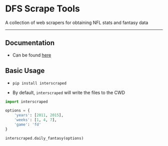 # DFS Scrape Tools
A collection of web scrapers for obtaining NFL stats and fantasy data
* * *

## Documentation

* Can be found [here]((https://github.com/brockinit/dfs-scrape-tools/tree/master/docs))

## Basic Usage

* `pip install interscraped`

* By default, `interscraped` will write the files to the CWD
```python
import interscraped

options = {
    'years': [2011, 2015],
    'weeks': [1, 4, 7],
    'game': 'fd'
}

interscraped.daily_fantasy(options)
```